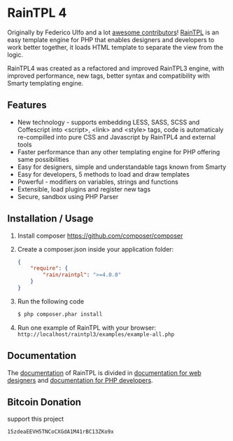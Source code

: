 RainTPL 4
=========

Originally by Federico Ulfo and a lot [awesome contributors](https://github.com/rainphp/raintpl3/network)!
[RainTPL](http://raintpl.com) is an easy template engine for PHP that enables designers and developers to work better together, it loads HTML template to separate the view from the logic.

RainTPL4 was created as a refactored and improved RainTPL3 engine, with improved performance, new tags, better syntax and compatibility with Smarty templating engine.

Features
--------
* New technology - supports embedding LESS, SASS, SCSS and Coffescript into &lt;script&gt;, &lt;link&gt; and &lt;style&gt; tags, code is automaticaly re-compilled into pure CSS and Javascript by RainTPL4 and external tools
* Faster performance than any other templating engine for PHP offering same possibilities
* Easy for designers, simple and understandable tags known from Smarty
* Easy for developers, 5 methods to load and draw templates
* Powerful - modifiers on variables, strings and functions
* Extensible, load plugins and register new tags
* Secure, sandbox using PHP Parser


Installation / Usage
--------------------

1. Install composer https://github.com/composer/composer
2. Create a composer.json inside your application folder:

    ``` json
    {
        "require": {
            "rain/raintpl": ">=4.0.0"
        }
    }
    ```
3. Run the following code

    ``` sh
    $ php composer.phar install
    ```

4. Run one example of RainTPL with your browser: ```http://localhost/raintpl3/examples/example-all.php```

Documentation
-------------
The [documentation](https://github.com/rainphp/raintpl3/wiki/Documentation) of RainTPL is divided in [documentation for web designers](https://github.com/rainphp/raintpl3/wiki/Documentation-for-web-designers) and [documentation for PHP developers](https://github.com/rainphp/raintpl3/wiki/Documentation-for-PHP-developers).


Bitcoin Donation
----------------
support this project
``` 
15zdeaEEVH5TNCoCXGdA1M41rBC13ZKo9x
```
